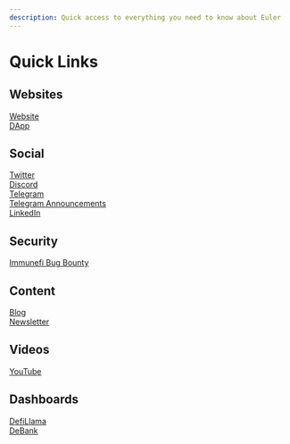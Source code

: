 ```yaml
---
description: Quick access to everything you need to know about Euler
---
```


# Quick Links

## Websites

[Website](https://www.euler.finance/#/)\
[DApp](https://app.euler.finance/)

## Social

[Twitter](https://twitter.com/eulerfinance)\
[Discord](https://t.co/yqSIrrJfWi?amp=1)\
[Telegram](https://t.me/eulerfinance_official)\
[Telegram Announcements](https://t.me/eulerfinance)\
[LinkedIn](https://www.linkedin.com/company/euler-xyz/)

## Security

[Immunefi Bug Bounty](https://immunefi.com/bounty/euler/)

## Content

[Blog](https://blog.euler.finance/)\
[Newsletter](https://newsletter.euler.finance/)

## Videos

[YouTube](https://www.youtube.com/channel/UCoeP9dvbKoL17nqkNnUJBkg)

## Dashboards

[DefiLlama](https://defillama.com/protocol/euler)\
[DeBank](https://debank.com/projects/euler)
